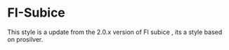 # FI-Subice
This style is a update from the 2.0.x version of FI subice , its a style based on prosilver.
